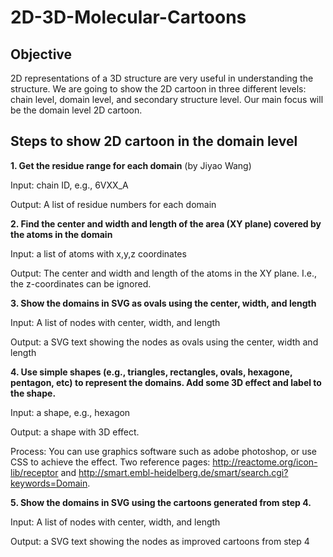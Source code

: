 # 2D-3D-Molecular-Cartoons

## Objective
2D representations of a 3D structure are very useful in understanding the structure. We are going to show the 2D cartoon in three different levels: chain level, domain level, and secondary structure level. Our main focus will be the domain level 2D cartoon.

## Steps to show 2D cartoon in the domain level
<b>1. Get the residue range for each domain</b> (by Jiyao Wang)

  Input: chain ID, e.g., 6VXX_A

  Output: A list of residue numbers for each domain
  
<b>2. Find the center and width and length of the area (XY plane) covered by the atoms in the domain</b>

  Input: a list of atoms with x,y,z coordinates

  Output: The center and width and length of the atoms in the XY plane. I.e., the z-coordinates can be ignored.

<b>3. Show the domains in SVG as ovals using the center, width, and length</b>

  Input: A list of nodes with center, width, and length

  Output: a SVG text showing the nodes as ovals using the center, width and length

<b>4. Use simple shapes (e.g., triangles, rectangles, ovals, hexagone, pentagon, etc) to represent the domains. Add some 3D effect and label to the shape.</b>

  Input: a shape, e.g., hexagon

  Output: a shape with 3D effect. 

  Process: You can use graphics software such as adobe photoshop, or use CSS to achieve the effect. Two reference pages: http://reactome.org/icon-lib/receptor and http://smart.embl-heidelberg.de/smart/search.cgi?keywords=Domain.

<b>5. Show the domains in SVG using the cartoons generated from step 4.</b>

  Input: A list of nodes with center, width, and length

  Output: a SVG text showing the nodes as improved cartoons from step 4

